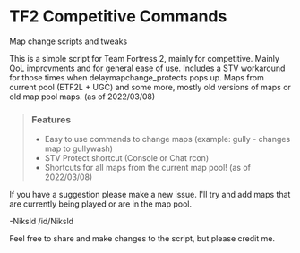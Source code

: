 # TF2 Competitive Commands
Map change scripts and tweaks

This is a simple script for Team Fortress 2, mainly for competitive. Mainly QoL improvments and for general ease of use.
Includes a STV workaround for those times when delaymapchange_protects pops up.
Maps from current pool (ETF2L + UGC) and some more, mostly old versions of maps or old map pool maps. (as of 2022/03/08)

> ### Features
> 
> - Easy to use commands to change maps (example: gully - changes map to gullywash)
> - STV Protect shortcut (Console or Chat rcon)
> - Shortcuts for all maps from the current map pool! (as of 2022/03/08)


If you have a suggestion please make a new issue. I'll try and add maps that are currently being played or are in the map pool.

-Niksld
/id/Niksld

Feel free to share and make changes to the script, but please credit me.
